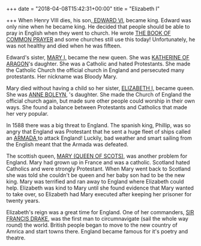 +++
date = "2018-04-08T15:42:31+00:00"
title = "Elizabeth I"

+++
When Henry VIII dies, his son,[ EDWARD VI](https://youtu.be/ACQy3x3pJ88), became king.  Edward was only nine when he became king.  He decided that people should be able to pray in English when they went to church.  He wrote [THE BOOK OF COMMON PRAYER](https://youtu.be/yEQWe-2aXVo) and some churches still use this today!  Unfortunately, he was not healthy and died when he was fifteen.   

Edward's sister, [MARY I,](https://youtu.be/1eaMix9x4HE) became the new queen.  She was [KATHERINE OF ARAGON](https://youtu.be/MbTHSc4Mb1I)'s daughter.  She was a Catholic and hated Protestants.  She made the Catholic Church the official church in England and persecuted many protestants.  Her nickname was Bloody Mary.

Mary died without having a child so her sister, [ELIZABETH I,](https://youtu.be/Jmhak-RI67o) became queen.  She was  [ANNE BOLEYN](https://youtu.be/vNP502RPeKk), 's daughter.  She made the Church of England the official church again, but made sure other people could worship in their own ways.  She found a balance between Protestants and Catholics that made her very popular.

In 1588 there was a big threat to England.  The spanish king, Phillip, was so angry that England was Protestant that he sent a huge fleet of ships called an [ARMADA ](https://youtu.be/mGyjxcTII_k)to attack England!  Luckily, bad weather and smart sailing from the English meant that the Armada was defeated.

The scottish queen, [MARY (QUEEN OF SCOTS)](https://youtu.be/_zroAUC3y8Y), was another problem for England.  Mary had grown up in France and was a catholic.  Scotland hated Catholics and were strongly Protestant.  When Mary went back to Scotland she was told she couldn't be queen and her baby son had to be the new king.  Mary was terrified and ran away to England where Elizabeth could help.  Elizabeth was kind to Mary until she found evidence that Mary wanted to take over, so Elizabeth had Mary executed after keeping her prisoner for twenty years.

Elizabeth's reign was a great time for England.  One of her commanders, [SIR FRANCIS DRAKE](https://youtu.be/xgXd06kKFIQ), was the first man to circumnavigate (sail the whole way round) the world.  British people began to move to the new country of Amrica and start towns there.  England became famous for it's poetry and theatre.